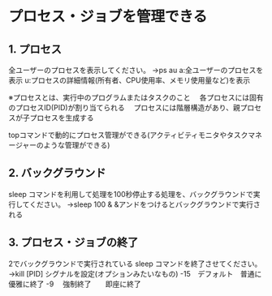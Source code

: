 # プロセス・ジョブを管理できる

## 1. プロセス


全ユーザーのプロセスを表示してください。
→ps au
a:全ユーザーのプロセスを表示
u:プロセスの詳細情報(所有者、CPU使用率、メモリ使用量など)を表示

※プロセスとは、実行中のプログラムまたはタスクのこと
　各プロセスには固有のプロセスID(PID)が割り当てられる
　プロセスには階層構造があり、親プロセスが子プロセスを生成する

topコマンドで動的にプロセス管理ができる(アクティビティモニタやタスクマネージャーのような管理ができる)

## 2. バックグラウンド

sleep コマンドを利用して処理を100秒停止する処理を、バックグラウンドで実行してください。
→sleep 100 &
&アンドをつけるとバックグラウンドで実行される

## 3. プロセス・ジョブの終了

2でバックグラウンドで実行されている sleep コマンドを終了させてください。
→kill [PID]
シグナルを設定(オプションみたいなもの)
-15　デフォルト　普通に優雅に終了
-9　 強制終了　　即座に終了
